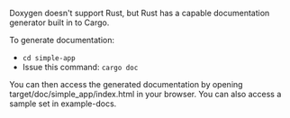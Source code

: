 Doxygen doesn't support Rust, but Rust has a capable documentation generator built in to Cargo.

To generate documentation:

* ```cd simple-app```
* Issue this command: ```cargo doc```

You can then access the generated documentation by opening target/doc/simple_app/index.html in your browser.  You can also access a sample set in example-docs.
